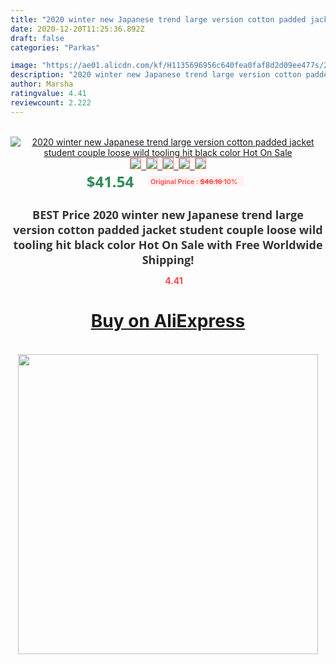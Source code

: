 ```yaml
---
title: "2020 winter new Japanese trend large version cotton padded jacket student couple loose wild tooling hit black color Hot On Sale"
date: 2020-12-20T11:25:36.892Z
draft: false
categories: "Parkas"

image: "https://ae01.alicdn.com/kf/H1135696956c640fea0faf8d2d09ee477s/2020-winter-new-Japanese-trend-large-version-cotton-padded-jacket-student-couple-loose-wild-tooling-hit.jpg"
description: "2020 winter new Japanese trend large version cotton padded jacket student couple loose wild tooling hit black color Hot On Sale"
author: Marsha
ratingvalue: 4.41
reviewcount: 2.222
---
```

<br>
<div style="text-align: center;">
<a href="https://s.click.aliexpress.com/e/_9QyfM1" target="_blank" rel="nofollow noopener noreferrer"><img alt="2020 winter new Japanese trend large version cotton padded jacket student couple loose wild tooling hit black color Hot On Sale" class="magnifier-image" src="https://ae01.alicdn.com/kf/H1135696956c640fea0faf8d2d09ee477s/2020-winter-new-Japanese-trend-large-version-cotton-padded-jacket-student-couple-loose-wild-tooling-hit.jpg_640x640.jpg">
<br>
<img style="border:1px solid salmon" src="https://ae01.alicdn.com/kf/H1135696956c640fea0faf8d2d09ee477s/2020-winter-new-Japanese-trend-large-version-cotton-padded-jacket-student-couple-loose-wild-tooling-hit.jpg_120x120.jpg">&nbsp;&nbsp;<img style="border:1px solid salmon" src="https://ae01.alicdn.com/kf/Hc3d21e2edcee4d05b04ff1a3a3b2ce11A/2020-winter-new-Japanese-trend-large-version-cotton-padded-jacket-student-couple-loose-wild-tooling-hit.jpg_120x120.jpg">&nbsp;&nbsp;<img style="border:1px solid salmon" src="https://ae01.alicdn.com/kf/Hbdc01d3c3d17427a90ef7127f6aa2c2fx/2020-winter-new-Japanese-trend-large-version-cotton-padded-jacket-student-couple-loose-wild-tooling-hit.jpg_120x120.jpg">&nbsp;&nbsp;<img style="border:1px solid salmon" src="https://ae01.alicdn.com/kf/Ha26de0ef0d384cbfaa527e7dee5ad20ao/2020-winter-new-Japanese-trend-large-version-cotton-padded-jacket-student-couple-loose-wild-tooling-hit.jpg_120x120.jpg">&nbsp;&nbsp;<img style="border:1px solid salmon" src="https://ae01.alicdn.com/kf/H909ac0e28f184cc7b341e48ae3108a23H/2020-winter-new-Japanese-trend-large-version-cotton-padded-jacket-student-couple-loose-wild-tooling-hit.jpg_120x120.jpg"></a></div><br0>
<div style="text-align: center;"><span style="background-color: white; border: 0px; box-sizing: border-box; color: seagreen; display: inline-block; font-family: &quot;open sans&quot; , &quot;arial&quot; , &quot;helvetica&quot; , sans-serif , &quot;heiti&quot;; font-size: 24px; font-stretch: inherit; font-weight: 700; line-height: inherit; margin: 0px 10px 0px 0px; padding: 0px; vertical-align: middle;">$41.54 </span>
<span style="background: rgb(255 , 241 , 241); border-radius: 3px; border: 0px; box-sizing: border-box; color: #ff4747; display: inline-block; font-family: inherit; font-size: 12px; font-stretch: inherit; font-style: inherit; font-variant: inherit; font-weight: 600; line-height: inherit; margin: 0px; padding: 2px 5px; transform: scale(0.9); vertical-align: middle;">Original Price : <b style="text-decoration: line-through;">$46.16 </b> 10%&nbsp;&nbsp;</span></div>
<h1 style="color: #333333; display: inline-block; font-family: &quot;open sans&quot; , &quot;arial&quot; , &quot;helvetica&quot; , sans-serif , &quot;heiti&quot;; font-size: 18px; font-stretch: inherit; font-weight: 700; text-align: center;">BEST Price 2020 winter new Japanese trend large version cotton padded jacket student couple loose wild tooling hit black color Hot On Sale with Free Worldwide Shipping!</h1>
<div style="color: #ff4747; text-align: center;">
<img src="https://4.bp.blogspot.com/-M0ZcTcb-5uY/XleCXlxnR4I/AAAAAAAAAEc/OrjgMkXV1oMQFaCRZj5HQwOCBcu3w1FegCPcBGAYYCw/s1600/star.png" style="height: 15px;">&nbsp;<b>4.41</b></div>
<div class="button_cont" align="center"><a class="buynow_a" href="https://s.click.aliexpress.com/e/_9QyfM1" target="_blank" rel="nofollow noopener noreferrer"><H1>Buy on AliExpress</H1></a></div><br>
<div class="separator" style="clear: both; text-align: center;">
<img src="https://lh3.googleusercontent.com/-pTy5HemUv9M/XlePHvY0dAI/AAAAAAAAAE4/0nX5iRUoIWY8eMW9Dpxeirr157OZliDIgCLcBGAsYHQ/s1600/badge.gif" width="480">
</div>
